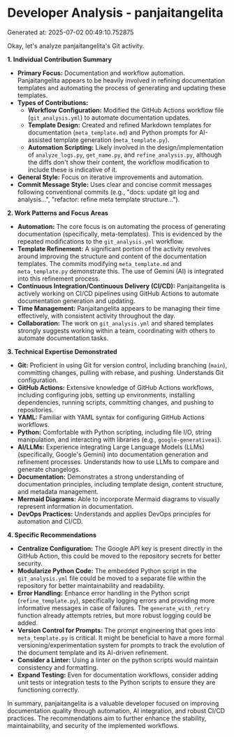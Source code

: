 # Developer Analysis - panjaitangelita
Generated at: 2025-07-02 00:49:10.752875

Okay, let's analyze panjaitangelita's Git activity.

**1. Individual Contribution Summary**

*   **Primary Focus:** Documentation and workflow automation.  Panjaitangelita appears to be heavily involved in refining documentation templates and automating the process of generating and updating these templates.
*   **Types of Contributions:**
    *   **Workflow Configuration:** Modified the GitHub Actions workflow file (`git_analysis.yml`) to automate documentation updates.
    *   **Template Design:** Created and refined Markdown templates for documentation (`meta_template.md`) and Python prompts for AI-assisted template generation (`meta_template.py`).
    *   **Automation Scripting:**  Likely involved in the design/implementation of `analyze_logs.py`, `get_name.py`, and `refine_analysis.py`, although the diffs don't show their content, the workflow modification to include these is indicative of it.
*   **General Style:** Focus on iterative improvements and automation.
*   **Commit Message Style:** Uses clear and concise commit messages following conventional commits (e.g., "docs: update git log and analysis...", "refactor: refine meta template structure...").

**2. Work Patterns and Focus Areas**

*   **Automation:**  The core focus is on automating the process of generating documentation (specifically, meta-templates).  This is evidenced by the repeated modifications to the `git_analysis.yml` workflow.
*   **Template Refinement:**  A significant portion of the activity revolves around improving the structure and content of the documentation templates.  The commits modifying `meta_template.md` and `meta_template.py` demonstrate this.  The use of Gemini (AI) is integrated into this refinement process.
*   **Continuous Integration/Continuous Delivery (CI/CD):**  Panjaitangelita is actively working on CI/CD pipelines using GitHub Actions to automate documentation generation and updating.
*   **Time Management:**  Panjaitangelita appears to be managing their time effectively, with consistent activity throughout the day.
*   **Collaboration:**  The work on `git_analysis.yml` and shared templates strongly suggests working within a team, coordinating with others to automate documentation tasks.

**3. Technical Expertise Demonstrated**

*   **Git:** Proficient in using Git for version control, including branching (`main`), committing changes, pulling with rebase, and pushing. Understands Git configuration.
*   **GitHub Actions:**  Extensive knowledge of GitHub Actions workflows, including configuring jobs, setting up environments, installing dependencies, running scripts, committing changes, and pushing to repositories.
*   **YAML:**  Familiar with YAML syntax for configuring GitHub Actions workflows.
*   **Python:**  Comfortable with Python scripting, including file I/O, string manipulation, and interacting with libraries (e.g., `google-generativeai`).
*   **AI/LLMs:**  Experience integrating Large Language Models (LLMs) (specifically, Google's Gemini) into documentation generation and refinement processes. Understands how to use LLMs to compare and generate changelogs.
*   **Documentation:** Demonstrates a strong understanding of documentation principles, including template design, content structure, and metadata management.
*   **Mermaid Diagrams:**  Able to incorporate Mermaid diagrams to visually represent information in documentation.
*   **DevOps Practices:** Understands and applies DevOps principles for automation and CI/CD.

**4. Specific Recommendations**

*   **Centralize Configuration:** The Google API key is present directly in the GitHub Action, this could be moved to the repository secrets for better security.
*   **Modularize Python Code:**  The embedded Python script in the `git_analysis.yml` file could be moved to a separate file within the repository for better maintainability and readability.
*   **Error Handling:** Enhance error handling in the Python script (`refine_template.py`), specifically logging errors and providing more informative messages in case of failures.  The `generate_with_retry` function already attempts retries, but more robust logging could be added.
*   **Version Control for Prompts:**  The prompt engineering that goes into `meta_template.py` is critical. It might be beneficial to have a more formal versioning/experimentation system for prompts to track the evolution of the document template and its AI-driven refinement.
*   **Consider a Linter:** Using a linter on the python scripts would maintain consistency and formatting.
*   **Expand Testing:** Even for documentation workflows, consider adding unit tests or integration tests to the Python scripts to ensure they are functioning correctly.

In summary, panjaitangelita is a valuable developer focused on improving documentation quality through automation, AI integration, and robust CI/CD practices. The recommendations aim to further enhance the stability, maintainability, and security of the implemented workflows.
